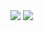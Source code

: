 <div id="container">
    <img src="http://finlaymagui.re/assets/talinn_before.jpg">
    <img src="http://finlaymagui.re/assets/phd_after.jpg">
</div>
